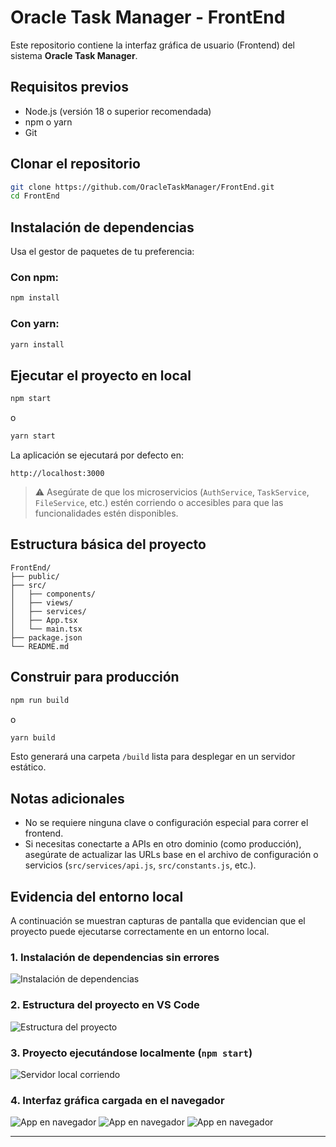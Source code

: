 # Oracle Task Manager - FrontEnd

Este repositorio contiene la interfaz gráfica de usuario (Frontend) del sistema **Oracle Task Manager**.

## Requisitos previos

- Node.js (versión 18 o superior recomendada)
- npm o yarn
- Git

## Clonar el repositorio

```bash
git clone https://github.com/OracleTaskManager/FrontEnd.git
cd FrontEnd
```

## Instalación de dependencias

Usa el gestor de paquetes de tu preferencia:

### Con npm:

```bash
npm install
```

### Con yarn:

```bash
yarn install
```

## Ejecutar el proyecto en local

```bash
npm start
```

o

```bash
yarn start
```

La aplicación se ejecutará por defecto en:

```
http://localhost:3000
```

> ⚠️ Asegúrate de que los microservicios (`AuthService`, `TaskService`, `FileService`, etc.) estén corriendo o accesibles para que las funcionalidades estén disponibles.

## Estructura básica del proyecto

```
FrontEnd/
├── public/
├── src/
│   ├── components/
│   ├── views/
│   ├── services/
│   ├── App.tsx
│   └── main.tsx
├── package.json
└── README.md
```

## Construir para producción

```bash
npm run build
```

o

```bash
yarn build
```

Esto generará una carpeta `/build` lista para desplegar en un servidor estático.

## Notas adicionales

- No se requiere ninguna clave o configuración especial para correr el frontend.
- Si necesitas conectarte a APIs en otro dominio (como producción), asegúrate de actualizar las URLs base en el archivo de configuración o servicios (`src/services/api.js`, `src/constants.js`, etc.).

## Evidencia del entorno local

A continuación se muestran capturas de pantalla que evidencian que el proyecto puede ejecutarse correctamente en un entorno local.

### 1. Instalación de dependencias sin errores

![Instalación de dependencias](src/assets/ReadmeScreenShots/install.png)

### 2. Estructura del proyecto en VS Code

![Estructura del proyecto](src/assets/ReadmeScreenShots/folder-structure.png)

### 3. Proyecto ejecutándose localmente (`npm start`)

![Servidor local corriendo](src/assets/ReadmeScreenShots/ServerRunning.png)

### 4. Interfaz gráfica cargada en el navegador

![App en navegador](src/assets/ReadmeScreenShots/InterfazLoginSignup.png)
![App en navegador](src/assets/ReadmeScreenShots/InterfazSignUp.png)
![App en navegador](src/assets/ReadmeScreenShots/InterfazDashboardManager.png)

---
